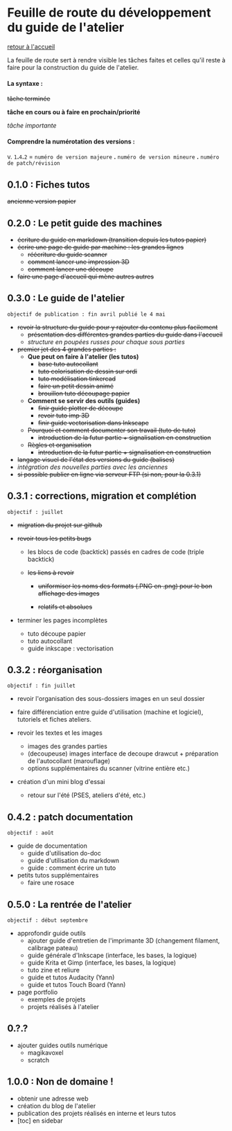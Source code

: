 # Feuille de route du développement du guide de l'atelier

[retour à l'accueil](index.md)

La  feuille de route sert à rendre visible les tâches faites et celles  qu'il reste à faire pour la construction du guide de l'atelier.

#### La syntaxe :

~~tâche terminée~~

**tâche en cours ou à faire en prochain/priorité**

*tâche importante*

#### Comprendre la numérotation des versions :

v. `1`**.**`4`**.**`2` = `numéro de version majeure` **.** `numéro de version mineure` **.** `numéro de patch/révision`

## 0.1.0 : Fiches tutos

~~ancienne version papier~~

## 0.2.0 : Le petit guide des machines

- ~~écriture du guide en markdown (transition depuis les tutos papier)~~
- ~~écrire une page de guide par machine : les grandes lignes~~
  - ~~réécriture du guide scanner~~
  - ~~comment lancer une impression 3D~~
  - ~~comment lancer une découpe~~
- ~~faire une page d'accueil qui mène autres autres~~

## 0.3.0 : Le guide de l'atelier

`objectif de publication : fin avril
publié le 4 mai`

- ~~revoir la structure du guide pour y rajouter du contenu plus facilement~~
  - ~~présentation des différentes grandes parties du guide dans l'accueil~~
  - *structure en poupées russes pour chaque sous parties*
- ~~premier jet des 4 grandes parties :~~
  - **Que peut on faire à l'atelier (les tutos)**
    - ~~base tuto autocollant~~
    - ~~tuto colorisation de dessin sur ordi~~
    - ~~tuto modélisation tinkercad~~
    - ~~faire un petit dessin animé~~
    - ~~brouillon tuto découpage papier~~
  - **Comment se servir des outils (guides)**
    - ~~finir guide plotter de découpe~~
    - ~~revoir tuto imp 3D~~
    - ~~finir guide vectorisation dans Inkscape~~
  - ~~Pourquoi et comment documenter son travail (tuto de tuto)~~
    - ~~introduction de la futur partie + signalisation en construction~~
  - ~~Règles et organisation~~
    - ~~introduction de la futur partie + signalisation en construction~~
- ~~langage visuel de l'état des versions du guide (balises)~~
- *intégration des nouvelles parties avec les anciennes*
- ~~si possible publier en ligne via serveur FTP (si non, pour la 0.3.1)~~

## 0.3.1 : corrections, migration et complétion

`objectif : juillet`

- ~~migration du projet sur github~~

- ~~revoir tous les petits bugs~~

  - les blocs de code (backtick) passés en cadres de code (triple backtick)

  - ~~les liens à revoir~~

    - ~~uniformiser les noms des formats (.PNG en .png) pour le bon affichage des images~~

    - ~~relatifs et absolues~~

- terminer les pages incomplètes
  - tuto découpe papier
  - tuto autocollant
  - guide inkscape : vectorisation

## 0.3.2 : réorganisation

`objectif : fin juillet`

- revoir l'organisation des sous-dossiers images en un seul dossier
- faire différenciation entre guide d'utilisation (machine et logiciel), tutoriels et fiches ateliers.

- revoir les textes et les images
  - images des grandes parties
  - (decoupeuse) images interface de decoupe drawcut + préparation de l'autocollant (marouflage)
  - options supplémentaires du scanner (vitrine entière etc.)

- création d'un mini blog d'essai
  - retour sur l'été (PSES, ateliers d'été, etc.)

## 0.4.2 : patch documentation

`objectif : août`

- guide de documentation
  - guide d'utilisation do-doc
  - guide d'utilisation du markdown
  - guide : comment écrire un tuto
- petits tutos supplémentaires
  - faire une rosace

## 0.5.0 : La rentrée de l'atelier

`objectif : début septembre`

- approfondir guide outils
  - ajouter guide d'entretien de l'imprimante 3D (changement filament, calibrage pateau)
  - guide générale d'Inkscape (interface, les bases, la logique)
  - guide Krita et Gimp (interface, les bases, la logique)
  - tuto zine et reliure
  - guide et tutos Audacity (Yann)
  - guide et tutos Touch Board (Yann)
- page portfolio
  - exemples de projets
  - projets réalisés à l'atelier

## 0.?.?

- ajouter guides outils numérique
  - magikavoxel
  - scratch

## 1.0.0 : Non de domaine !

- obtenir une adresse web
- création du blog de l'atelier
- publication des projets réalisés en interne et leurs tutos
- [toc] en sidebar
